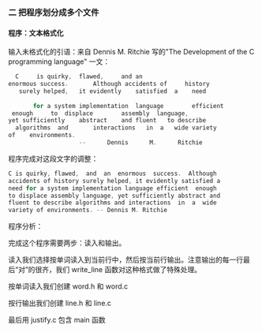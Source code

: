 ### 二  把程序划分成多个文件

#### 程序：文本格式化

输入未格式化的引语：来自 Dennis M. Ritchie 写的"The Development of the C programming language" 一文：

```c
  C 	is quirky,  flawed,		and an
enormous success.		Although accidents of	  history
   surely helped,	it evidently	satisfied  a    need
       
       for a system implementation	language		efficient
 enough		to  displace		assembly  language,
yet sufficiently	abstract	and fluent	 to describe
  algorithms  and		interactions   in  a   wide variety 
of	  environments.
    				--		Dennis		M.		Ritchie
```

程序完成对这段文字的调整：

```c
C is quirky, flawed,  and  an  enormous  success.  Although
accidents of history surely helped, it evidently satisfied a
need for a system implementation language efficient  enough
to displace assembly language, yet sufficiently abstract and
fluent to describe algorithms and interactions  in  a  wide
variety of environments. -- Dennis M. Ritchie
```

程序分析：

完成这个程序需要两步：读入和输出。

读入我们选择按单词读入到当前行中，然后按当前行输出。注意输出的每一行最后“对”的很齐，我们 write_line 函数对这种格式做了特殊处理。

按单词读入我们创建 word.h 和 word.c

按行输出我们创建 line.h 和 line.c

最后用 justify.c 包含 main 函数